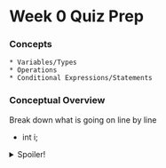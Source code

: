 # Week 0 Quiz Prep

### Concepts
    * Variables/Types
    * Operations
    * Conditional Expressions/Statements

### Conceptual Overview
Break down what is going on line by line
   * int i;
   <details>
  <summary>Spoiler!</summary>
   Declaring a variable of type int with the name i.

</details>
<br></br>
